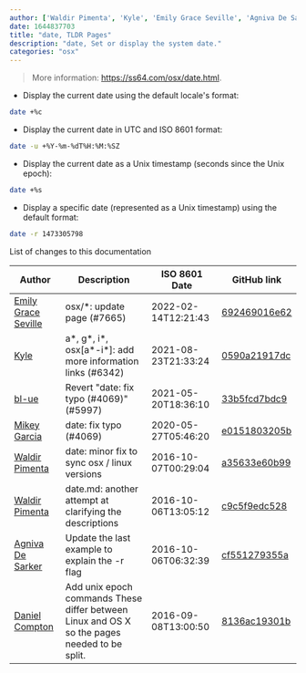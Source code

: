 ```yaml
---
author: ['Waldir Pimenta', 'Kyle', 'Emily Grace Seville', 'Agniva De Sarker', 'Daniel Compton', 'Mikey Garcia', 'bl-ue']
date: 1644837703
title: "date, TLDR Pages"
description: "date, Set or display the system date."
categories: "osx"
---
```

> More information: <https://ss64.com/osx/date.html>.

- Display the current date using the default locale's format:

```bash
date +%c
```

- Display the current date in UTC and ISO 8601 format:

```bash
date -u +%Y-%m-%dT%H:%M:%SZ
```

- Display the current date as a Unix timestamp (seconds since the Unix epoch):

```bash
date +%s
```

- Display a specific date (represented as a Unix timestamp) using the default format:

```bash
date -r 1473305798
```
List of changes to this documentation


Author | Description | ISO 8601 Date | GitHub link
------|-----|-----|-----
[Emily Grace Seville](mailto:emilyseville7cf@gmail.com) | osx/*: update page (#7665) | 2022-02-14T12:21:43 | [692469016e62](https://github.com/tldr-pages/tldr/commit/692469016e62d4410ec92a8f29272e447046a0d2)
[Kyle](mailto:76597257+Gitleptune@users.noreply.github.com) | a*, g*, i*, osx[a*-i*]: add more information links (#6342) | 2021-08-23T21:33:24 | [0590a21917dc](https://github.com/tldr-pages/tldr/commit/0590a21917dc981d3cc64b8094b1cffa9d0a3b78)
[bl-ue](mailto:54780737+bl-ue@users.noreply.github.com) | Revert "date: fix typo (#4069)" (#5997) | 2021-05-20T18:36:10 | [33b5fcd7bdc9](https://github.com/tldr-pages/tldr/commit/33b5fcd7bdc9e3e169e3a3c5c8b767dcb05b770e)
[Mikey Garcia](mailto:gikeymarcia@gmail.com) | date: fix typo (#4069) | 2020-05-27T05:46:20 | [e0151803205b](https://github.com/tldr-pages/tldr/commit/e0151803205bb7efa1e2222a979580dbcfc19589)
[Waldir Pimenta](mailto:waldyrious@gmail.com) | date: minor fix to sync osx / linux versions | 2016-10-07T00:29:04 | [a35633e60b99](https://github.com/tldr-pages/tldr/commit/a35633e60b99aaa4ddaa90390ce64866d25afc42)
[Waldir Pimenta](mailto:waldyrious@gmail.com) | date.md: another attempt at clarifying the descriptions | 2016-10-06T13:05:12 | [c9c5f9edc528](https://github.com/tldr-pages/tldr/commit/c9c5f9edc528d1a4baebe25109d8e8c82d8c421d)
[Agniva De Sarker](mailto:agnivade@yahoo.co.in) | Update the last example to explain the -r flag | 2016-10-06T06:32:39 | [cf551279355a](https://github.com/tldr-pages/tldr/commit/cf551279355aaf1f3c18ea1a4be24034931bda6e)
[Daniel Compton](mailto:desk@danielcompton.net) | Add unix epoch commands These differ between Linux and OS X so the pages needed to be split. | 2016-09-08T13:00:50 | [8136ac19301b](https://github.com/tldr-pages/tldr/commit/8136ac19301be22a68a91ef60a1bd867cca4cd6c)

